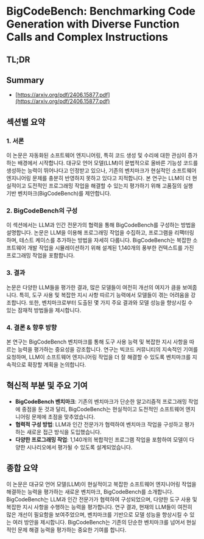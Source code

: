 # BigCodeBench: Benchmarking Code Generation with Diverse Function Calls and Complex Instructions
## TL;DR
## Summary
- [https://arxiv.org/pdf/2406.15877.pdf](https://arxiv.org/pdf/2406.15877.pdf)

## 섹션별 요약

### 1. 서론
이 논문은 자동화된 소프트웨어 엔지니어링, 특히 코드 생성 및 수리에 대한 관심이 증가하는 배경에서 시작합니다. 대규모 언어 모델(LLM)이 문법적으로 올바른 기능성 코드를 생성하는 능력이 뛰어나다고 인정받고 있으나, 기존의 벤치마크가 현실적인 소프트웨어 엔지니어링 문제를 충분히 반영하지 못하고 있다고 지적합니다. 본 연구는 LLM이 더 현실적이고 도전적인 프로그래밍 작업을 해결할 수 있는지 평가하기 위해 고품질의 실행 기반 벤치마크(BigCodeBench)를 제안합니다.

### 2. BigCodeBench의 구성
이 섹션에서는 LLM과 인간 전문가의 협력을 통해 BigCodeBench를 구성하는 방법을 설명합니다. 논문은 LLM을 이용해 프로그래밍 작업을 수집하고, 프로그램을 리팩터링하며, 테스트 케이스를 추가하는 방법을 자세히 다룹니다. BigCodeBench는 복잡한 소프트웨어 개발 작업을 시뮬레이션하기 위해 설계된 1,140개의 풍부한 컨텍스트를 가진 프로그래밍 작업을 포함합니다.

### 3. 결과
논문은 다양한 LLM들을 평가한 결과, 많은 모델들이 여전히 개선의 여지가 큼을 보여줍니다. 특히, 도구 사용 및 복잡한 지시 사항 따르기 능력에서 모델들이 겪는 어려움을 강조합니다. 또한, 벤치마크로부터 도출된 몇 가지 주요 결과와 모델 성능을 향상시킬 수 있는 잠재적 방법들을 제시합니다.

### 4. 결론 & 향후 방향
본 연구는 BigCodeBench 벤치마크를 통해 도구 사용 능력 및 복잡한 지시 사항을 따르는 능력을 평가하는 중요성을 강조합니다. 연구는 빅코드 커뮤니티의 지속적인 기여를 요청하며, LLM이 소프트웨어 엔지니어링 작업을 더 잘 해결할 수 있도록 벤치마크를 지속적으로 확장할 계획을 논의합니다.

## 혁신적 부분 및 주요 기여
- **BigCodeBench 벤치마크**: 기존의 벤치마크가 단순한 알고리즘적 프로그래밍 작업에 중점을 둔 것과 달리, BigCodeBench는 현실적이고 도전적인 소프트웨어 엔지니어링 문제에 초점을 맞추었습니다.
- **협력적 구성 방법**: LLM과 인간 전문가가 협력하여 벤치마크 작업을 구성하고 평가하는 새로운 접근 방식을 도입했습니다.
- **다양한 프로그래밍 작업**: 1,140개의 복합적인 프로그램 작업을 포함하여 모델이 다양한 시나리오에서 평가될 수 있도록 설계되었습니다.

## 종합 요약
이 논문은 대규모 언어 모델(LLM)이 현실적이고 복잡한 소프트웨어 엔지니어링 작업을 해결하는 능력을 평가하는 새로운 벤치마크, BigCodeBench를 소개합니다. BigCodeBench는 LLM과 인간 전문가가 협력하여 구성되었으며, 다양한 도구 사용 및 복잡한 지시 사항을 수행하는 능력을 평가합니다. 연구 결과, 현재의 LLM들이 여전히 많은 개선이 필요함을 보여주었으며, 벤치마크를 기반으로 모델 성능을 향상시킬 수 있는 여러 방안을 제시합니다. BigCodeBench는 기존의 단순한 벤치마크를 넘어서 현실적인 문제 해결 능력을 평가하는 중요한 기여를 합니다.